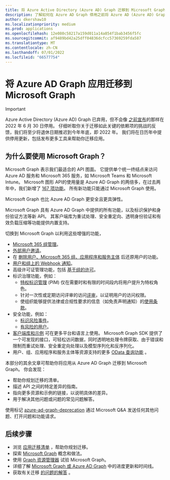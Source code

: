 ```yaml
---
title: 将 Azure Active Directory (Azure AD) Graph 迁移到 Microsoft Graph
description: 了解如何在 Azure AD Graph 停用之前将 Azure AD (Azure AD) Graph 应用迁移到 Microsoft Graph。
author: dkershaw10
ms.localizationpriority: medium
ms.prod: applications
ms.openlocfilehash: 12e080c58217a159d011a14a854f1bab3456f5fc
ms.sourcegitcommit: af9489bd42a25dff04836dcfcc57369259fda587
ms.translationtype: MT
ms.contentlocale: zh-CN
ms.lasthandoff: 07/01/2022
ms.locfileid: "66577754"
---
```

# <a name="migrate-azure-ad-graph-apps-to-microsoft-graph"></a>将 Azure AD Graph 应用迁移到 Microsoft Graph

> [!IMPORTANT]
> Azure Active Directory (Azure AD) Graph 已弃用，但不会像 [之前宣布](https://techcommunity.microsoft.com/t5/azure-active-directory-identity/update-your-applications-to-use-microsoft-authentication-library/ba-p/1257363)的那样在 2022 年 6 月 30 日停用。 仔细听取你关于迁移如此关键的依赖项的挑战的反馈，我们将至少将退休日期推迟到今年年底，即 2022 年。 我们将在日历年中提供停用更新，包括发布更多工具来帮助你迁移应用。

## <a name="why-use-microsoft-graph"></a>为什么要使用 Microsoft Graph？

Microsoft Graph 表示我们最适合的 API 图面。 它提供单个统一终结点来访问 Azure AD 服务和 Microsoft 365 服务，如 Microsoft Teams 和 Microsoft Intune。 Microsoft 图形 API的使用量是 Azure AD Graph 的两倍多，在过去两年中，我们新增了 [167 项功能](https://developer.microsoft.com/en-us/graph/changelog)。 所有新功能只能通过 Microsoft Graph 使用。

Microsoft Graph 也比 Azure AD Graph 更安全且更具弹性。

Microsoft Graph 具有 Azure AD Graph 中提供的所有功能，以及标识保护和身份验证方法等新 API。 其客户端库为重试处理、安全重定向、透明身份验证和有效负载压缩等功能提供内置支持。

切换到 Microsoft Graph 以利用这些增强的功能，

- [Microsoft 365 组管理](/graph/office365-groups-concept-overview)。
- [外部用户邀请](/graph/api/resources/invitation)。
- 在 [删除用户、Microsoft 365 组、应用程序和服务主体](/graph/api/resources/directory) 后还原用户的功能。
- [用户和组上的 Webhook 通知](/graph/webhooks)。
- 高级许可证管理功能，包括 [基于组的许可](/graph/api/group-assignlicense)。
- 标识治理功能，例如：
  - [特权标识管理](/graph/api/resources/privilegedidentitymanagement-root) (PIM) 仅在需要时和有限的时间段内将用户提升为特权角色。
  - 针对一次性或定期访问评审的访问[评审](/graph/api/resources/accessreviewsv2-overview)，以证明用户的访问权限。
  - 使组织能够提供法律或合规性要求的信息（如免责声明通知）的[使用条款](/graph/api/resources/agreement)。
- 安全功能，例如：
  - [标识风险事件](/graph/api/resources/riskdetection)。
  - [有风险的用户](/graph/api/resources/riskyuser)。
- [客户端库和示例](/graph/) 可在更多平台和语言上使用。 Microsoft Graph SDK 提供了一个可发现的接口，可轻松访问数据，同时透明地处理令牌获取、由于错误和限制而重试处理、安全重定向处理以及模型序列化和反序列化。
- 用户、组、应用程序和服务主体等资源支持的更多 [OData 查询功能](/graph/query-parameters) 。

本部分的其余文章可帮助你将应用从 Azure AD Graph 迁移到 Microsoft Graph。 你会发现：

- 帮助你规划迁移的清单。
- 描述 API 之间的特定差异的指南。
- 指向更多资源和示例的链接，以说明具体的差异。
- 用于解决其他问题或问题的常见问题解答。

使用标记 [azure-ad-graph-deprecation](/answers/topics/azure-ad-graph-deprecation.html) 通过 Microsoft Q&A 发送任何其他问题、打开问题和功能请求。

## <a name="next-steps"></a>后续步骤

- 浏览 [应用迁移清单](migrate-azure-ad-graph-planning-checklist.md) ，帮助你规划迁移。
- 探索 [Microsoft Graph](/graph/overview) 概念和做法。
- 使用 [Graph 资源管理器](https://aka.ms/ge) 试验 Microsoft Graph。
- 详细了解 [Microsoft Graph 或 Azure AD Graph](https://developer.microsoft.com/graph/blogs/microsoft-graph-or-azure-ad-graph/) 中的进度更新和时间线。
- 获取有关迁移 [的问题的解答](/graph/migrate-azure-ad-graph-faq) 。